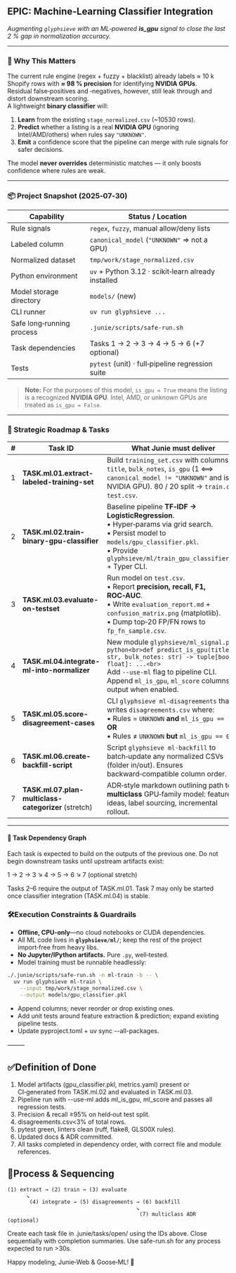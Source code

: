 ## EPIC: Machine‑Learning Classifier Integration

*Augmenting `glyphsieve` with an ML‑powered **is_gpu** signal to close the last 2 % gap in normalization accuracy.*

---

### 🧠 Why This Matters

The current rule engine (regex + fuzzy + blacklist) already labels ≈ 10 k Shopify rows with **≈ 98 % precision** for identifying **NVIDIA GPUs**.  
Residual false‑positives and ‑negatives, however, still leak through and distort downstream scoring.  
A lightweight **binary classifier** will:

1. **Learn** from the existing `stage_normalized.csv` (~10530 rows).  
2. **Predict** whether a listing is a real **NVIDIA GPU** (ignoring Intel/AMD/others) when rules say `"UNKNOWN"`.  
3. **Emit** a confidence score that the pipeline can merge with rule signals for safer decisions.

The model **never overrides** deterministic matches — it only boosts confidence where rules are weak.

---

### 📦 Project Snapshot (2025‑07‑30)

| Capability                | Status / Location                                   |
|---------------------------|-----------------------------------------------------|
| Rule signals              | `regex`, `fuzzy`, manual allow/deny lists           |
| Labeled column            | `canonical_model` (`"UNKNOWN"` ⇒ not a GPU)         |
| Normalized dataset        | `tmp/work/stage_normalized.csv`                     |
| Python environment        | `uv` + Python 3.12 · scikit‑learn already installed |
| Model storage directory   | `models/` (new)                                     |
| CLI runner                | `uv run glyphsieve ...`                             |
| Safe long‑running process | `.junie/scripts/safe-run.sh`                        |
| Task dependencies         | Tasks 1 → 2 → 3 → 4 → 5 → 6 (+7 optional)           |
| Tests                     | `pytest` (unit) · full‑pipeline regression suite    |

> **Note:** For the purposes of this model, `is_gpu = True` means the listing is a recognized **NVIDIA GPU**. Intel, AMD, or unknown GPUs are treated as `is_gpu = False`.

---

### 🔭 Strategic Roadmap & Tasks

| # | Task ID                                              | What Junie must deliver                                                                                                                                                                                                                        | Key Outputs                               |
|---|------------------------------------------------------|------------------------------------------------------------------------------------------------------------------------------------------------------------------------------------------------------------------------------------------------|-------------------------------------------|
| 1 | **TASK.ml.01.extract-labeled-training-set**          | Build `training_set.csv` with columns `title`, `bulk_notes`, `is_gpu` (1 ⟺ `canonical_model != "UNKNOWN"` and is an NVIDIA GPU). 80 / 20 split → `train.csv`, `test.csv`.                                                                      | 2 CSV files under `glyphsieve/ml/data/`   |
| 2 | **TASK.ml.02.train-binary-gpu-classifier**           | Baseline pipeline **TF‑IDF → LogisticRegression**.<br>▪️ Hyper‑params via grid search.<br>▪️ Persist model to `models/gpu_classifier.pkl`.<br>▪️ Provide `glyphsieve/ml/train_gpu_classifier.py` + Typer CLI.                                  | Pickled model · `metrics.json` (train cv) |
| 3 | **TASK.ml.03.evaluate-on-testset**                   | Run model on `test.csv`.<br>▪️ Report **precision, recall, F1, ROC‑AUC**.<br>▪️ Write `evaluation_report.md` + `confusion_matrix.png` (matplotlib).<br>▪️ Dump top‑20 FP/FN rows to `fp_fn_sample.csv`.                                        | Markdown report + plots                   |
| 4 | **TASK.ml.04.integrate-ml-into-normalizer**          | New module `glyphsieve/ml_signal.py`:<br>```python<br>def predict_is_gpu(title: str, bulk_notes: str) -> tuple[bool, float]: ...<br>```<br>Add `--use-ml` flag to pipeline CLI. Append `ml_is_gpu`, `ml_score` columns in output when enabled. | Updated pipeline & docs                   |
| 5 | **TASK.ml.05.score-disagreement-cases**              | CLI `glyphsieve ml-disagreements` that writes `disagreements.csv` where:<br>▪️ Rules = `UNKNOWN` **and** `ml_is_gpu == 1` **OR**<br>▪️ Rules ≠ `UNKNOWN` **but** `ml_is_gpu == 0`.                                                             | CSV for analyst review                    |
| 6 | **TASK.ml.06.create-backfill-script**                | Script `glyphsieve ml-backfill` to batch‑update any normalized CSVs (folder in/out). Ensures backward‑compatible column order.                                                                                                                 | Backfilled files + CLI help               |
| 7 | **TASK.ml.07.plan-multiclass-categorizer** (stretch) | ADR‑style markdown outlining path to **multiclass** GPU‑family model: feature ideas, label sourcing, incremental rollout.                                                                                                                      | `docs/adr/ADR_ml_multiclass.md`           |

---

#### 🧩 Task Dependency Graph
Each task is expected to build on the outputs of the previous one. Do not begin downstream tasks until upstream artifacts exist:

1 → 2 → 3
      ↘
       4 → 5 → 6
               ↘
                7 (optional stretch)

Tasks 2–6 require the output of TASK.ml.01. Task 7 may only be started once classifier integration (TASK.ml.04) is stable.

### 🛠Execution Constraints & Guardrails

* **Offline, CPU‑only**—no cloud notebooks or CUDA dependencies.
* All ML code lives in **`glyphsieve/ml/`**; keep the rest of the project import‑free from heavy libs.
* **No Jupyter/IPython artifacts.** Pure `.py`, well‑tested.
* Model training must be runnable headlessly:

```bash
./.junie/scripts/safe-run.sh -n ml-train -b -- \
  uv run glyphsieve ml-train \
    --input tmp/work/stage_normalized.csv \
    --output models/gpu_classifier.pkl
```

- 	Append columns; never reorder or drop existing ones.
-	Add unit tests around feature extraction & prediction; expand existing pipeline tests.
-	Update pyproject.toml + uv sync --all-packages.

⸻

## ✅Definition of Done

1. Model artifacts (gpu_classifier.pkl, metrics.yaml) present or CI‑generated from TASK.ml.02 and evaluated in TASK.ml.03.
2. Pipeline run with --use-ml adds ml_is_gpu, ml_score and passes all regression tests.
3. Precision & recall ≥95% on held‑out test split.
4. disagreements.csv<3% of total rows.
5. pytest green, linters clean (ruff, flake8, GLS00X rules).
6. Updated docs & ADR committed.
7. All tasks completed in dependency order, with correct file and module references.

## 📜Process & Sequencing

```text
(1) extract → (2) train → (3) evaluate
      ↘
       (4) integrate → (5) disagreements → (6) backfill
                                         ↘
                                          (7) multiclass ADR (optional)
```

Create each task file in .junie/tasks/open/ using the IDs above. Close sequentially with completion summaries. Use
safe-run.sh for any process expected to run >30s.

Happy modeling, Junie‑Web & Goose‑ML! 🎉